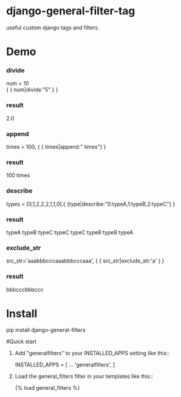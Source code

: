 # django-general-filter-tag
useful custom django tags and filters.

# Demo
### divide  
num = 10  
{ { num|divide:"5" } }  
### result  
2.0  
### append    
times = 100, { { times|append:" times"} }  
### result  
100 times  
### describe  
types = [0,1,2,2,2,1,1,0],{ {type|describe:"0:typeA,1:typeB,2:typeC"} }  
### result  
typeA typeB typeC typeC typeC typeB typeB typeA   
### exclude_str  
src_str='aaabbbcccaaabbbcccaaa', { { src_str|exclude_str:'a' } }  
### result  
bbbcccbbbccc    
# Install
pip install django-general-filters

#Quick start

1. Add "generalfilters" to your INSTALLED_APPS setting like this::

    INSTALLED_APPS = [
        ...
        'generalfilters',
    ]

2. Load the general_filters filter in your templates like this::

    {% load general_filters %}
